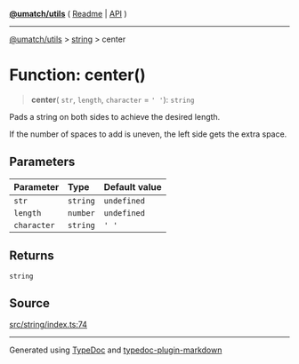 [**@umatch/utils**](../../README.md) ( [Readme](../../README.md) \| [API](../../API.md) )

---

[@umatch/utils](../../API.md) > [string](../README.md) > center

# Function: center()

> **center**(
> `str`,
> `length`,
> `character` = `' '`): `string`

Pads a string on both sides to achieve the desired length.

If the number of spaces to add is uneven, the left side gets the
extra space.

## Parameters

| Parameter   | Type     | Default value |
| :---------- | :------- | :------------ |
| `str`       | `string` | `undefined`   |
| `length`    | `number` | `undefined`   |
| `character` | `string` | `' '`         |

## Returns

`string`

## Source

[src/string/index.ts:74](https://github.com/umatch-oficial/utils/blob/618b1ef/src/string/index.ts#L74)

---

Generated using [TypeDoc](https://typedoc.org/) and [typedoc-plugin-markdown](https://www.npmjs.com/package/typedoc-plugin-markdown)
